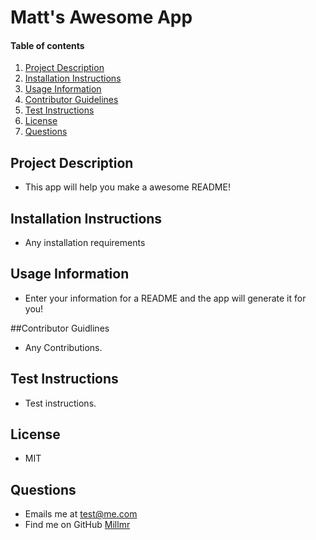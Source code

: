 # Matt's Awesome App
    
#### Table of contents
1. [Project Description](#project-description)
2. [Installation Instructions](#installation-instructions)
3. [Usage Information](#usage-information)
4. [Contributor Guidelines](#contributor-guidelines)
5. [Test Instructions](#test-instructions)
6. [License](#license)
7. [Questions](#questions)

## Project Description
* This app will help you make a awesome README!
    
## Installation Instructions
* Any installation requirements
    
## Usage Information
* Enter your information for a README and the app will generate it for you!
    
##Contributor Guidlines
* Any Contributions.
    
## Test Instructions
* Test instructions.
    
## License
* MIT
    
## Questions
* Emails me at test@me.com
* Find me on GitHub [Millmr](http://github.com/Millmr)